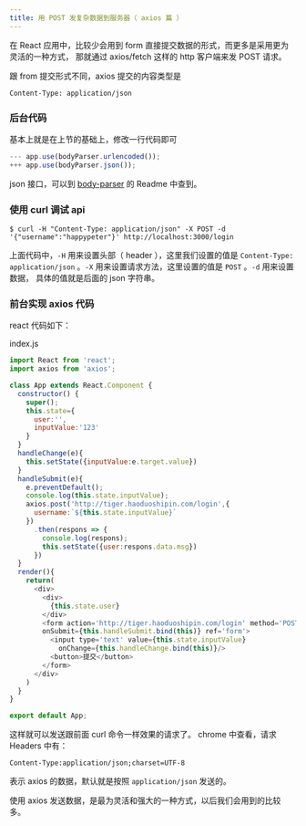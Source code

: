 ```yaml
---
title: 用 POST 发复杂数据到服务器（ axios 篇 ）
---
```


在 React 应用中，比较少会用到 form 直接提交数据的形式，而更多是采用更为灵活的一种方式， 那就通过 axios/fetch 这样的 http 客户端来发 POST 请求。

跟 from 提交形式不同，axios 提交的内容类型是

```
Content-Type: application/json
```

### 后台代码

基本上就是在上节的基础上，修改一行代码即可

```js
--- app.use(bodyParser.urlencoded());
+++ app.use(bodyParser.json());
```

json 接口，可以到 [body-parser](https://github.com/expressjs/body-parser) 的 Readme 中查到。

### 使用 curl 调试 api

```
$ curl -H "Content-Type: application/json" -X POST -d '{"username":"happypeter"}' http://localhost:3000/login
```

上面代码中，`-H` 用来设置头部（ header ），这里我们设置的值是 `Content-Type: application/json` 。`-X` 用来设置请求方法，这里设置的值是 `POST` 。`-d` 用来设置数据， 具体的值就是后面的 json 字符串。

### 前台实现 axios 代码

react 代码如下：

index.js

```js
import React from 'react';
import axios from 'axios';

class App extends React.Component {
  constructor() {
    super();
    this.state={
      user:'',
      inputValue:'123'
    }
  }
  handleChange(e){
    this.setState({inputValue:e.target.value})
  }
  handleSubmit(e){
    e.preventDefault();
    console.log(this.state.inputValue);
    axios.post('http://tiger.haoduoshipin.com/login',{
      username:`${this.state.inputValue}`
    })
      .then(respons => {
        console.log(respons);
        this.setState({user:respons.data.msg})
      })
  }
  render(){
    return(
      <div>
        <div>
          {this.state.user}
        </div>
        <form action='http://tiger.haoduoshipin.com/login' method='POST'
        onSubmit={this.handleSubmit.bind(this)} ref='form'>
          <input type='text' value={this.state.inputValue}
            onChange={this.handleChange.bind(this)}/>
          <button>提交</button>
        </form>
      </div>
    )
  }
}

export default App;
```

这样就可以发送跟前面 curl 命令一样效果的请求了。 chrome 中查看，请求 Headers 中有：

```
Content-Type:application/json;charset=UTF-8
```

表示 axios 的数据，默认就是按照 `application/json` 发送的。

使用 axios 发送数据，是最为灵活和强大的一种方式，以后我们会用到的比较多。
